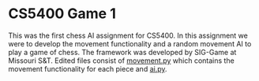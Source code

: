 # CS5400 Game 1

This was the first chess AI assignment for CS5400. In this assignment we were to develop the movement functionality and a random movement AI to play a game of chess. The framework was developed by SIG-Game at Missouri S&T. Edited files consist of [movement.py](https://github.com/dthomeczek/CS5400-SP2022-Game-1/blob/main/Joueur.py/games/chess/movement.py) which contains the movement functionality for each piece and [ai.py](https://github.com/dthomeczek/CS5400-SP2022-Game-1/blob/main/Joueur.py/games/chess/ai.py).

